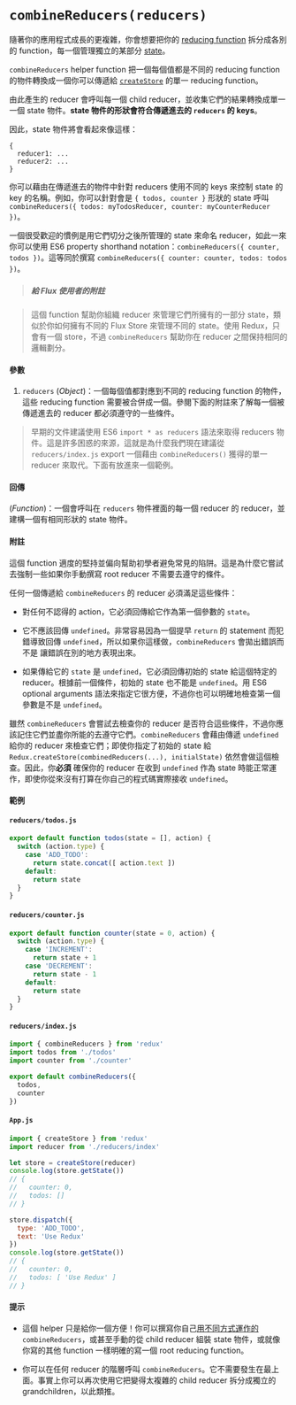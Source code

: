 # `combineReducers(reducers)`

隨著你的應用程式成長的更複雜，你會想要把你的 [reducing function](../Glossary.md#reducer) 拆分成各別的 function，每一個管理獨立的某部分 [state](../Glossary.md#state)。

`combineReducers` helper function 把一個每個值都是不同的 reducing function 的物件轉換成一個你可以傳遞給 [`createStore`](createStore.md) 的單一 reducing function。

由此產生的 reducer 會呼叫每一個 child reducer，並收集它們的結果轉換成單一一個 state 物件。**state 物件的形狀會符合傳遞進去的 `reducers` 的 keys**。

因此，state 物件將會看起來像這樣：

```
{
  reducer1: ...
  reducer2: ...
}
```

你可以藉由在傳遞進去的物件中針對 reducers 使用不同的 keys 來控制 state 的 key 的名稱。例如，你可以針對會是 `{ todos, counter }` 形狀的 state 呼叫 `combineReducers({ todos: myTodosReducer, counter: myCounterReducer })`。

一個很受歡迎的慣例是用它們切分之後所管理的 state 來命名 reducer，如此一來你可以使用 ES6 property shorthand notation：`combineReducers({ counter, todos })`。這等同於撰寫 `combineReducers({ counter: counter, todos: todos })`。

> ##### 給 Flux 使用者的附註

> 這個 function 幫助你組織 reducer 來管理它們所擁有的一部分 state，類似於你如何擁有不同的 Flux Store 來管理不同的 state。使用 Redux，只會有一個 store，不過 `combineReducers` 幫助你在 reducer 之間保持相同的邏輯劃分。

#### 參數

1. `reducers` (*Object*)：一個每個值都對應到不同的 reducing function 的物件，這些 reducing function 需要被合併成一個。參閱下面的附註來了解每一個被傳遞進去的 reducer 都必須遵守的一些條件。

> 早期的文件建議使用 ES6 `import * as reducers` 語法來取得 reducers 物件。這是許多困惑的來源，這就是為什麼我們現在建議從 `reducers/index.js` export 一個藉由 `combineReducers()` 獲得的單一 reducer 來取代。下面有放進來一個範例。

#### 回傳

(*Function*)：一個會呼叫在 `reducers` 物件裡面的每一個 reducer 的 reducer，並建構一個有相同形狀的 state 物件。

#### 附註

這個 function 適度的堅持並偏向幫助初學者避免常見的陷阱。這是為什麼它嘗試去強制一些如果你手動撰寫 root reducer 不需要去遵守的條件。

任何一個傳遞給 `combineReducers` 的 reducer 必須滿足這些條件：

* 對任何不認得的 action，它必須回傳給它作為第一個參數的 `state`。

* 它不應該回傳 `undefined`。非常容易因為一個提早 `return` 的 statement 而犯錯導致回傳 `undefined`，所以如果你這樣做，`combineReducers` 會拋出錯誤而不是 讓錯誤在別的地方表現出來。

* 如果傳給它的 `state` 是 `undefined`，它必須回傳初始的 state 給這個特定的 reducer。根據前一個條件，初始的 state 也不能是 `undefined`。用 ES6 optional arguments 語法來指定它很方便，不過你也可以明確地檢查第一個參數是不是 `undefined`。

雖然 `combineReducers` 會嘗試去檢查你的 reducer 是否符合這些條件，不過你應該記住它們並盡你所能的去遵守它們。`combineReducers` 會藉由傳遞 `undefined` 給你的 reducer 來檢查它們；即使你指定了初始的 state 給 `Redux.createStore(combinedReducers(...), initialState)` 依然會做這個檢查。因此，你**必須** 確保你的 reducer 在收到 `undefined` 作為 state 時能正常運作，即使你從來沒有打算在你自己的程式碼實際接收 `undefined`。

#### 範例

#### `reducers/todos.js`

```js
export default function todos(state = [], action) {
  switch (action.type) {
    case 'ADD_TODO':
      return state.concat([ action.text ])
    default:
      return state
  }
}
```

#### `reducers/counter.js`

```js
export default function counter(state = 0, action) {
  switch (action.type) {
    case 'INCREMENT':
      return state + 1
    case 'DECREMENT':
      return state - 1
    default:
      return state
  }
}
```

#### `reducers/index.js`

```js
import { combineReducers } from 'redux'
import todos from './todos'
import counter from './counter'

export default combineReducers({
  todos,
  counter
})
```

#### `App.js`

```js
import { createStore } from 'redux'
import reducer from './reducers/index'

let store = createStore(reducer)
console.log(store.getState())
// {
//   counter: 0,
//   todos: []
// }

store.dispatch({
  type: 'ADD_TODO',
  text: 'Use Redux'
})
console.log(store.getState())
// {
//   counter: 0,
//   todos: [ 'Use Redux' ]
// }
```

#### 提示

* 這個 helper 只是給你一個方便！你可以撰寫你自己[用不同方式運作的](https://github.com/acdlite/reduce-reducers) `combineReducers`，或甚至手動的從 child reducer 組裝 state 物件，或就像你寫的其他 function 一樣明確的寫一個 root reducing function。

* 你可以在任何 reducer 的階層呼叫 `combineReducers`。它不需要發生在最上面。事實上你可以再次使用它把變得太複雜的 child reducer 拆分成獨立的 grandchildren，以此類推。
